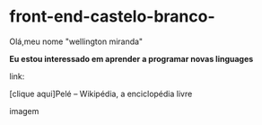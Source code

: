 # front-end-castelo-branco-
Olá,meu nome "wellington miranda"

**Eu estou interessado em aprender a programar novas linguages**

link:

[clique aqui]Pelé – Wikipédia, a enciclopédia livre

imagem
